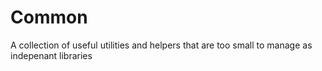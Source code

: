 # Common

A collection of useful utilities and helpers that are too small to manage as indepenant libraries

